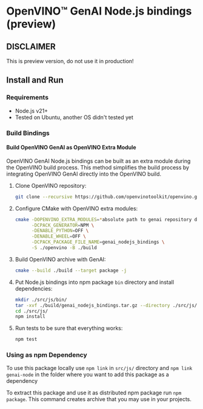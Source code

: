 # OpenVINO™ GenAI Node.js bindings (preview)

## DISCLAIMER

This is preview version, do not use it in production!

## Install and Run

### Requirements

- Node.js v21+
- Tested on Ubuntu, another OS didn't tested yet

### Build Bindings

#### Build OpenVINO GenAI as OpenVINO Extra Module

OpenVINO GenAI Node.js bindings can be built as an extra module during the OpenVINO build process. This method simplifies the build process by integrating OpenVINO GenAI directly into the OpenVINO build.

1. Clone OpenVINO repository:
   ```sh
   git clone --recursive https://github.com/openvinotoolkit/openvino.git
   ```
1. Configure CMake with OpenVINO extra modules:
   ```sh
   cmake -DOPENVINO_EXTRA_MODULES=*absolute path to genai repository directory* -DCPACK_ARCHIVE_COMPONENT_INSTALL=OFF \
         -DCPACK_GENERATOR=NPM \
         -DENABLE_PYTHON=OFF \
         -DENABLE_WHEEL=OFF \
         -DCPACK_PACKAGE_FILE_NAME=genai_nodejs_bindings \
         -S ./openvino -B ./build
   ```
1. Build OpenVINO archive with GenAI:
   ```sh
   cmake --build ./build --target package -j
   ```

1. Put Node.js bindings into npm package `bin` directory and install dependencies:
   ```sh
   mkdir ./src/js/bin/
   tar -xvf ./build/genai_nodejs_bindings.tar.gz --directory ./src/js/bin/
   cd ./src/js/
   npm install
   ```
1. Run tests to be sure that everything works:
   ```sh
   npm test
   ```

### Using as npm Dependency

To use this package locally use `npm link` in `src/js/` directory
and `npm link genai-node` in the folder where you want to add this package as a dependency

To extract this package and use it as distributed npm package run `npm package`.
This command creates archive that you may use in your projects.
